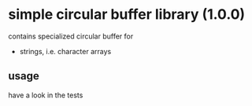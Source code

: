 # simple circular buffer library (1.0.0)

contains specialized circular buffer for

* strings, i.e. character arrays

## usage

have a look in the tests

